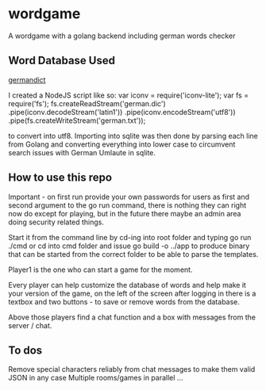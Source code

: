 # wordgame
A wordgame with a golang backend including german words checker

## Word Database Used
[germandict](https://sourceforge.net/projects/germandict/)

I created a NodeJS script like so:
var iconv = require('iconv-lite');
var fs = require('fs');
fs.createReadStream('german.dic')
    .pipe(iconv.decodeStream('latin1'))
    .pipe(iconv.encodeStream('utf8'))
    .pipe(fs.createWriteStream('german.txt'));

to convert into utf8. Importing into sqlite was then done by parsing each line from Golang and converting everything into lower case to circumvent search issues with German Umlaute in sqlite.

## How to use this repo
Important - on first run provide your own passwords for users as first and second argument to the go run command, there is nothing they can right now do except for playing, but in the future there maybe an admin area doing security related things.

Start it from the command line by cd-ing into root folder and typing go run ./cmd or cd into cmd folder and issue go build -o ../app to produce binary that can be started from the correct folder to be able to parse the templates.

Player1 is the one who can start a game for the moment. 

Every player can help customize the database of words and help make it your version of the game, on the left of the screen after logging in there is a textbox and two buttons - to save or remove words from the database.

Above those players find a chat function and a box with messages from the server / chat.

## To dos
Remove special characters reliably from chat messages to make them valid JSON in any case
Multiple rooms/games in parallel
...
